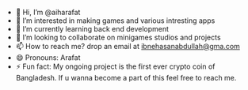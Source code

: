 - 👋 Hi, I’m @aiharafat
- 👀 I’m interested in making games and various intresting apps
- 🌱 I’m currently learning back end development 
- 💞️ I’m looking to collaborate on minigames studios and projects
- 📫 How to reach me? drop an email at ibnehasanabdullah@gma.com
- 😄 Pronouns: Arafat
- ⚡ Fun fact: My ongoing project is the first ever crypto coin of Bangladesh. If u wanna become a part of this feel free to reach me.

<!---
aiharafat/aiharafat is a ✨ special ✨ repository because its `README.md` (this file) appears on your GitHub profile.
You can click the Preview link to take a look at your changes.
--->
